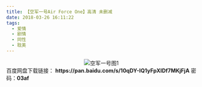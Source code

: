 ```yaml
---
title: 【空军一号Air Force One】高清 未删减
date: 2018-03-26 16:11:22
tags:
  - 爱情
  - 剧情
  - 同性
  - 耽美
---
```


<div align=center>
	<img src="/assets/images/a/kjyh-01/1.jpg" alt="空军一号图1">
</div>
<!-- more -->
百度网盘下载链接：
<b>https://pan.baidu.com/s/10qDY-IQ1yFpXIDf7MKjFjA</b>
密码：<b>03af</b>
